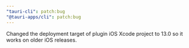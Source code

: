 ```yaml
---
"tauri-cli": patch:bug
"@tauri-apps/cli": patch:bug
---
```


Changed the deployment target of plugin iOS Xcode project to 13.0 so it works on older iOS releases.
